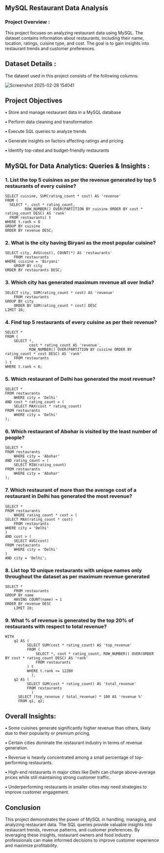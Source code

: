 ## MySQL Restaurant Data Analysis

### **Project Overview :**

  This project focuses on analyzing restaurant data using MySQL. The dataset contains information about restaurants, including their name, location, ratings, cuisine type, and cost. The goal is to gain insights into restaurant trends and customer preferences.

## **Dataset Details :**

  The dataset used in this project consists of the following columns:
  
  ![Screenshot 2025-02-28 154041](https://github.com/user-attachments/assets/59a76711-45a8-4d8c-b21a-b574fcaf4e48)

## **Project Objectives**

**•** Store and manage restaurant data in a MySQL database

**•** Perform data cleaning and transformation

**•** Execute SQL queries to analyze trends

**•** Generate insights on factors affecting ratings and pricing

**•** Identify top-rated and budget-friendly restaurants

## MySQL for Data Analytics: Queries & Insights :

### 1. List the top 5 cuisines as per the revenue generated by top 5 restaurants of every cuisine?

    SELECT cuisine, SUM(rating_count * cost) AS 'revenue' 
    FROM (  
      SELECT *, cost * rating_count, 
             ROW_NUMBER() OVER(PARTITION BY cuisine ORDER BY cost * rating_count DESC) AS 'rank'
      FROM restaurants) t 
    WHERE t.rank < 6
    GROUP BY cuisine
    ORDER BY revenue DESC;

### 2. What is the city having Biryani as the most popular cuisine?

    SELECT city, AVG(cost), COUNT(*) AS 'restaurants' 
        FROM restaurants
    WHERE cuisine = 'Biryani'
        GROUP BY city
    ORDER BY restaurants DESC;

### 3. Which city has generated maximum revenue all over India?

    SELECT city, SUM(rating_count * cost) AS 'revenue' 
        FROM restaurants
    GROUP BY city 
        ORDER BY SUM(rating_count * cost) DESC 
    LIMIT 10;

### 4. Find top 5 restaurants of every cuisine as per their revenue?

    SELECT * 
    FROM (
        SELECT *, 
               cost * rating_count AS 'revenue', 
               ROW_NUMBER() OVER(PARTITION BY cuisine ORDER BY rating_count * cost DESC) AS 'rank' 
        FROM restaurants
    ) t
    WHERE t.rank < 6;

### 5. Which restaurant of Delhi has generated the most revenue?

    SELECT * 
    FROM restaurants 
        WHERE city = 'Delhi' 
    AND cost * rating_count = (
        SELECT MAX(cost * rating_count) 
    FROM restaurants 
        WHERE city = 'Delhi'
    );

### 6. Which restaurant of Abohar is visited by the least number of people?

    SELECT * 
    FROM restaurants 
        WHERE city = 'Abohar' 
    AND rating_count = (
        SELECT MIN(rating_count) 
    FROM restaurants 
        WHERE city = 'Abohar'
    );

### 7. Which restaurant of more than the average cost of a restaurant in Delhi has generated the most revenue?

    SELECT * 
    FROM restaurants 
        WHERE rating_count * cost = (
    SELECT MAX(rating_count * cost) 
        FROM restaurants 
    WHERE city = 'Delhi'
    ) 
    AND cost > (
        SELECT AVG(cost) 
    FROM restaurants 
        WHERE city = 'Delhi'
    ) 
    AND city = 'Delhi';

### 8. List top 10 unique restaurants with unique names only throughout the dataset as per maximum revenue generated

    SELECT * 
        FROM restaurants
    GROUP BY name 
        HAVING COUNT(name) = 1
    ORDER BY revenue DESC 
        LIMIT 10;

### 9. What % of revenue is generated by the top 20% of restaurants with respect to total revenue?

    WITH 
        q1 AS (
              SELECT SUM(cost * rating_count) AS 'top_revenue' 
              FROM (
                  SELECT *, cost * rating_count, ROW_NUMBER() OVER(ORDER BY cost * rating_count DESC) AS 'rank'
                  FROM restaurants
              ) t
              WHERE t.rank <= 12280
                ),
        q2 AS (
              SELECT SUM(cost * rating_count) AS 'total_revenue' 
              FROM restaurants
                )    
          SELECT (top_revenue / total_revenue) * 100 AS 'revenue %' 
          FROM q1, q2;

## **Overall Insights:**
**•** Some cuisines generate significantly higher revenue than others, likely due to their popularity or premium pricing.

**•** Certain cities dominate the restaurant industry in terms of revenue generation.

**•** Revenue is heavily concentrated among a small percentage of top-performing restaurants.

**•** High-end restaurants in major cities like Delhi can charge above-average prices while still maintaining strong customer traffic.

**•** Underperforming restaurants in smaller cities may need strategies to improve customer engagement.

## **Conclusion**

  This project demonstrates the power of MySQL in handling, managing, and analyzing restaurant data. The SQL queries provide valuable insights into restaurant trends, revenue patterns, and customer preferences. By leveraging these insights, restaurant owners and food industry professionals can make informed decisions to improve customer experience and maximize profitability.
